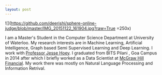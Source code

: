 ```yaml
---
layout: post
---
```



![](https://github.com/deerishi/sphere-online-judge/blob/master/IMG_20151122_161904.jpg?raw=True =250x)

I am a Master's Student in the Computer Science Department at University of Waterloo. My research interests are in Machine Learning, Artificial Intelligence, Graph based Semi Supervised Learning and Deep Learning.  I work with [Professor Jesse Hoey](https://cs.uwaterloo.ca/~jhoey/). 
I graduated from BITS Pilani , Goa Campus in 2014 after which I briefly worked as a Data Scientist at [McGraw Hill Financial](https://www.spcapitaliq.com/). My work there was mostly on Natural Language Processing and Information Retrival.



